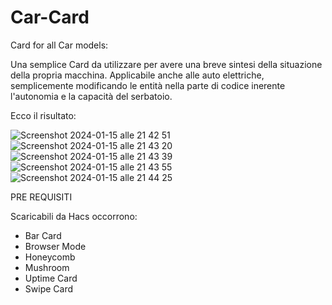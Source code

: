# Car-Card
Card for all Car models:

Una semplice Card da utilizzare per avere una breve sintesi della situazione della propria macchina. Applicabile anche alle auto elettriche, semplicemente modificando le entità nella parte di codice inerente l'autonomia e la capacità del serbatoio. 

Ecco il risultato:

![Screenshot 2024-01-15 alle 21 42 51](https://github.com/FedeL16/Car-Card/assets/141550943/4f4c9a04-b468-47e2-97d1-ac3dab74ee26)
![Screenshot 2024-01-15 alle 21 43 20](https://github.com/FedeL16/Car-Card/assets/141550943/fdfc4c9f-02ba-4932-8179-3ecf4e9d3633)
![Screenshot 2024-01-15 alle 21 43 39](https://github.com/FedeL16/Car-Card/assets/141550943/ad0a4ba9-2f0a-4ca2-9829-02ac1b5a205f)
![Screenshot 2024-01-15 alle 21 43 55](https://github.com/FedeL16/Car-Card/assets/141550943/cafeea8a-5fbf-4228-b256-d4a5d48a4ebb)
![Screenshot 2024-01-15 alle 21 44 25](https://github.com/FedeL16/Car-Card/assets/141550943/5cd12ed6-b49a-4dfd-8c76-ee894f2badca)





PRE REQUISITI

Scaricabili da Hacs occorrono:

- Bar Card
- Browser Mode
- Honeycomb
- Mushroom
- Uptime Card
- Swipe Card
